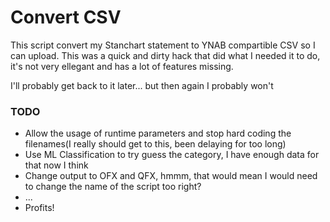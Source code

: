 # Convert CSV

This script convert my Stanchart statement to YNAB compartible CSV so I can upload.
This was a quick and dirty hack that did what I needed it to do, it's not very ellegant and has a lot of features missing.

I'll probably get back to it later... but then again I probably won't

### TODO
- Allow the usage of runtime parameters and stop hard coding the filenames(I really should get to this, been delaying for too long)
- Use ML Classification to try guess the category, I have enough data for that now I think
- Change output to OFX and QFX, hmmm, that would mean I would need to change the name of the script too right?
- ...
- Profits!